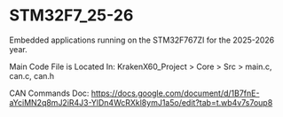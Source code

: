 # STM32F7_25-26
Embedded applications running on the STM32F767ZI for the 2025-2026 year. 


Main Code File is Located In: 
KrakenX60_Project > Core > Src > main.c, can.c, can.h

CAN Commands Doc: 
https://docs.google.com/document/d/1B7fnE-aYciMN2q8mJ2iR4J3-YlDn4WcRXkl8ymJ1a5o/edit?tab=t.wb4v7s7oup8


